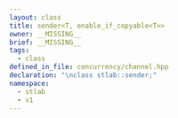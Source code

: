 ```yaml
---
layout: class
title: sender<T, enable_if_copyable<T>>
owner: __MISSING__
brief: __MISSING__
tags:
  - class
defined_in_file: concurrency/channel.hpp
declaration: "\nclass stlab::sender;"
namespace:
  - stlab
  - v1
---
```

